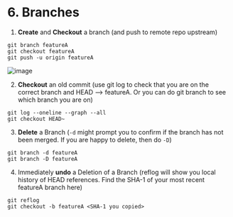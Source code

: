 # 6. Branches
1. **Create** and **Checkout** a branch (and push to remote repo upstream)
```
git branch featureA
git checkout featureA
git push -u origin featureA
```
![image](https://github.com/alexlee2000/useful_git_commands/assets/43845085/bead4f96-bd41-42c4-8e8f-ad1a1042c5b9)


2. **Checkout** an old commit (use git log to check that you are on the correct branch and HEAD --> featureA. Or you can do git branch to see which branch you are on) 
```
git log --oneline --graph --all
git checkout HEAD~
```

3. **Delete** a Branch (```-d``` might prompt you to confirm if the branch has not been merged. If you are happy to delete, then do ```-D```)
```
git branch -d featureA
git branch -D featureA
```

4. Immediately **undo** a Deletion of a Branch (reflog will show you local history of HEAD references. Find the SHA-1 of your most recent featureA branch here)
```
git reflog
git checkout -b featureA <SHA-1 you copied>
```
